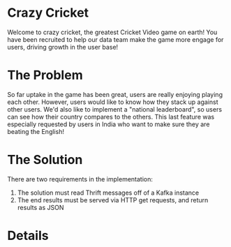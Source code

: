 # Crazy Cricket
Welcome to crazy cricket, the greatest Cricket Video game on earth! You have been recruited to help our data team make the game more engage for users, driving growth in the user base!

# The Problem
So far uptake in the game has been great, users are really enjoying playing each other. However, users would like to know how they stack up against other users. We'd also like to implement a "national leaderboard", so users can see how their country compares to the others. This last feature was especially requested by users in India who want to make sure they are beating the English!

# The Solution
There are two requirements in the implementation:
1. The solution must read Thrift messages off of a Kafka instance
2. The end results must be served via HTTP get requests, and return results as JSON

# Details
